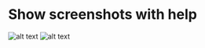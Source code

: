 # Show screenshots with help

![alt text](https://github.com/snowblind/LAPS/raw/master/image/home.png "home page")
![alt text](https://github.com/snowblind/LAPS/raw/master/image/transponder_view.png "transponder page")
